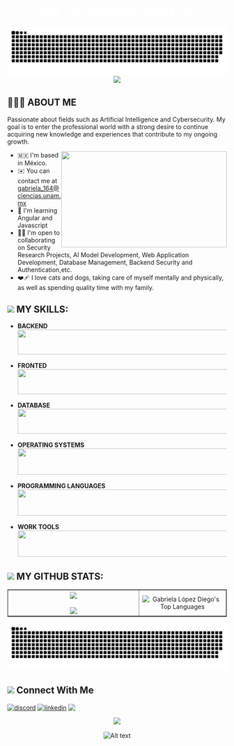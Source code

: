<h1 align="center" style="color:#ffffff;">¡Hi, I'm Gabriela López! ✨ </h1>

<div align="center">
  <img src="https://raw.githubusercontent.com/Elanza-48/Elanza-48/main/resources/img/github-contribution-grid-snake.svg"/>
  <br>
  <img src="https://readme-typing-svg.demolab.com?font=Fira+Code&size=22&duration=3000&pause=200&color=F6C140&random=false&width=435&lines=Computer+Science+Student;At+Faculty+of+Science%2C+UNAM" width="450">
  <br>
</div>


## 👩🏻‍💼 ABOUT ME 

 Passionate about fields such as Artificial Intelligence and Cybersecurity. My goal is to enter
the professional world with a strong desire to continue acquiring new knowledge and experiences that contribute to my ongoing growth.

<img align="right" src="https://i.giphy.com/media/v1.Y2lkPTc5MGI3NjExd2tmYzYwbmFndHZvYWZ4dXM3eTkydmowY2Y5ZnUybDBwczF3dWVpaCZlcD12MV9pbnRlcm5hbF9naWZfYnlfaWQmY3Q9Zw/gaX7Jn5FVn0J2UMD4i/giphy.gif" width="380" height="220"/>

<p>  
  
* 🇲🇽  I'm based in México.
* ✉️  You can contact me at [gabriela\_164@ciencias.unam.mx](mailto:gabriela_164@ciencias.unam.mx)
* 🧠  I'm learning Angular and Javascript
* 🤝🏻  I'm open to collaborating on Security Research Projects, AI Model Development, Web Application Development, Database Management, Backend Security and Authentication,etc.
* ❤️‍🩹 I love cats and dogs, taking care of myself mentally and physically, as well as spending quality time with my family. 
</p>




## <img src = "https://media2.giphy.com/media/QssGEmpkyEOhBCb7e1/giphy.gif?cid=ecf05e47a0n3gi1bfqntqmob8g9aid1oyj2wr3ds3mg700bl&rid=giphy.gif" width = 32px>  MY SKILLS:

* **BACKEND**
  <img src="https://skillicons.dev/icons?i=django,flask,kotlin&theme=light" width="1000" height="57" />

* **FRONTED**
  <img src="https://skillicons.dev/icons?i=js,html,css,react,bootstrap&theme=dark" width="1000" height="57" />


* **DATABASE**
  <img src="https://skillicons.dev/icons?i=mysql,postgres&theme=light" width="1000" height="57" />

* **OPERATING SYSTEMS**
  <img src="https://skillicons.dev/icons?i=windows,linux,ubuntu,kali,debian,powershell&theme=dark" width="1000" height="60" />

* **PROGRAMMING LANGUAGES**
  <img src="https://skillicons.dev/icons?i=java,py,cpp,r,c,haskell&theme=dark"  width="1000" height="60"/>
  


* **WORK TOOLS**
  <img src="https://skillicons.dev/icons?i=androidstudio,docker,latex,maven,vscode,git,idea&theme=dark" width="1000" height="60"/>


## <img src="https://media.giphy.com/media/iY8CRBdQXODJSCERIr/giphy.gif" width="30px"> MY GITHUB STATS:

<table border="1" align="center">
<tr border="0">
<td width="60%" align="center">
  
  <img  align="center"  src="https://github-readme-stats.vercel.app/api?username=Gabriela164&show_icons=true&theme=radical" />
  <br></br>
  <img  align="center"  src="https://github-readme-streak-stats.herokuapp.com?user=Gabriela164&theme=radical&date_format=M%20j%5B%2C%20Y%5D" />
</td>

<td width="50%" align="center">
  <img alt="Gabriela López Diego's Top Languages" src="https://github-readme-stats.vercel.app/api/top-langs/?username=Gabriela164&langs_count=8&count_private=false&layout=compact&theme=radical&hide_border=false" /> 
  </td>
</tr>
</table>


<div align="center">
  <img src="https://raw.githubusercontent.com/Elanza-48/Elanza-48/main/resources/img/github-contribution-grid-snake.svg"/>
</div>


## <img src='https://raw.githubusercontent.com/ShahriarShafin/ShahriarShafin/main/Assets/handshake.gif' width="80px" >  Connect With Me

<!--icons and links-->
<p align="left">
<a href="https://discord.com/users/1141448079644561538" target="blank"><img align="center" src="https://user-images.githubusercontent.com/88904952/234982627-019fd336-6248-453c-9b05-97c13fd1d207.png" alt="discord" height="50" width="50" /></a>
<a href="https://www.linkedin.com/in/gabriela-l%C3%B3pez-diego-8479aa316/" target="blank"><img align="center" src="https://user-images.githubusercontent.com/88904952/234979284-68c11d7f-1acc-4f0c-ac78-044e1037d7b0.png" alt="linkedin" height="50" width="50" /></a>
<a href = 'https://www.github.com/Gabriela164'> <img width = '32px' align= 'center' src="https://raw.githubusercontent.com/rahulbanerjee26/githubAboutMeGenerator/main/icons/github.svg"/></a>
</p>



<!--profile visit count-->
<div align="center">
  
[![](https://visitcount.itsvg.in/api?id=Gabriela164&icon=3&color=6)](https://visitcount.itsvg.in)

<!--
<div align="center">
<a href="https://open.spotify.com/track/2gvlPqqngL3BppFCwLXnVc?si=1f6217c41f944e47">
  <img src="https://img.shields.io/badge/spotify-black?style=flat-square&logo=spotify" width="100" height="30"/>
</a>
</div>
-->

![Alt text](https://spotify-recently-played-readme.vercel.app/api?user=9a8xtjclefye0jdqhut9udb6z)
  
</div>
